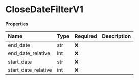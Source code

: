 # CloseDateFilterV1

**Properties**

| Name                | Type | Required | Description |
| :------------------ | :--- | :------- | :---------- |
| end_date            | str  | ❌       |             |
| end_date_relative   | int  | ❌       |             |
| start_date          | str  | ❌       |             |
| start_date_relative | int  | ❌       |             |

<!-- This file was generated by liblab | https://liblab.com/ -->
